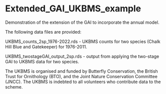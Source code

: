 # Extended_GAI_UKBMS_example
Demonstration of the extension of the GAI to incorporate the annual model.

The following data files are provided:

UKBMS_counts_2sp_1976-2022.rds - UKBMS counts for two species (Chalk Hill Blue and Gatekeeper) for 1976-2011.

UKBMS_twostageGAI_output_2sp.rds - output from applying the two-stage GAI to UKBMS data for two species.

The UKBMS is organised and funded by Butterfly Conservation, the British Trust for Ornithology (BTO), and the Joint Nature Conservation Committee (JNCC). The UKBMS is indebted to all volunteers who contribute data to the scheme.
